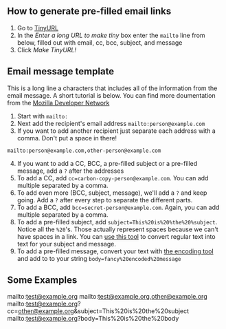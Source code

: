 ## How to generate pre-filled email links

1. Go to [TinyURL](tinyurl.com)
2. In the *Enter a long URL to make tiny* box enter the `mailto` line from below, filled out with email, cc, bcc, subject, and message
3. Click *Make TinyURL!*

## Email message template

This is a long line a characters that includes all of the information from the email message. A short tutorial is below.  You can find more doumentation from the [Mozilla Developer Network](https://developer.mozilla.org/en-US/docs/Learn/HTML/Introduction_to_HTML/Creating_hyperlinks#E-mail_links)

1. Start with `mailto:`
2. Next add the recipient's email address `mailto:person@example.com`
3. If you want to add another recipient just separate each address with a comma.  Don't put a space in there!
```
mailto:person@example.com,other-person@example.com
```
4. If you want to add a CC, BCC, a pre-filled subject or a pre-filled message, add a `?` after the addresses
5. To add a CC, add `cc=carbon-copy-person@example.com`.  You can add multiple separated by a comma.
6. To add even more (BCC, subject, message), we'll add a `?` and keep going.  Add a `?` after every step to separate the different parts. 
7. To add a BCC, add `bcc=secret-person@example.com`.  Again, you can add multiple separated by a comma.
8. To add a pre-filled subject, add `subject=This%20is%20%the%20%subject`.  Notice all the `%20`'s.  Those actually represent spaces because we can't have spaces in a link. You can [use this tool](https://meyerweb.com/eric/tools/dencoder/) to convert regular text into text for your subject and message.
9. To add a pre-filled message, convert your text with [the encoding tool](https://meyerweb.com/eric/tools/dencoder/) and add to to your string `body=fancy%20encoded%20message`

## Some Examples
mailto:test@example.org
mailto:test@example.org,other@example.org
mailto:test@example.org?cc=other@example.org&subject=This%20is%20the%20subject
mailto:test@example.org?body=This%20is%20the%20body